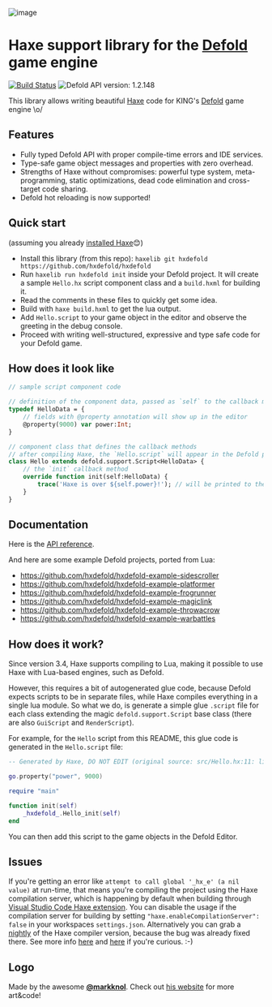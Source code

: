 ![image](https://cloud.githubusercontent.com/assets/576184/15849567/80f4ada8-2c93-11e6-8430-5b5dbe5e58a3.png)

# Haxe support library for the [Defold](https://www.defold.com/) game engine

[![Build Status](https://travis-ci.org/hxdefold/hxdefold.svg?branch=master)](https://travis-ci.org/hxdefold/hxdefold) ![Defold API version: 1.2.148](https://img.shields.io/badge/api%20version-1.2.148-orange.svg)

This library allows writing beautiful [Haxe](https://haxe.org/) code for KING's [Defold](https://www.defold.com/) game engine \o/

## Features
 - Fully typed Defold API with proper compile-time errors and IDE services.
 - Type-safe game object messages and properties with zero overhead.
 - Strengths of Haxe without compromises: powerful type system, meta-programming, static optimizations, dead code elimination and cross-target code sharing.
 - Defold hot reloading is now supported!

## Quick start

(assuming you already [installed Haxe](https://haxe.org/download/)😊)

 - Install this library (from this repo): `haxelib git hxdefold https://github.com/hxdefold/hxdefold`
 - Run `haxelib run hxdefold init` inside your Defold project. It will create a sample `Hello.hx` script component class and a `build.hxml` for building it.
 - Read the comments in these files to quickly get some idea.
 - Build with `haxe build.hxml` to get the lua output.
 - Add `Hello.script` to your game object in the editor and observe the greeting in the debug console.
 - Proceed with writing well-structured, expressive and type safe code for your Defold game.

## How does it look like

```haxe
// sample script component code

// definition of the component data, passed as `self` to the callback methods
typedef HelloData = {
	// fields with @property annotation will show up in the editor
	@property(9000) var power:Int;
}

// component class that defines the callback methods
// after compiling Haxe, the `Hello.script` will appear in the Defold project that can be attached to game objects
class Hello extends defold.support.Script<HelloData> {
	// the `init` callback method
	override function init(self:HelloData) {
		trace('Haxe is over ${self.power}!'); // will be printed to the debug console
	}
}
```

## Documentation

Here is the [API reference](http://hxdefold.github.io/hxdefold/).

And here are some example Defold projects, ported from Lua:
 * https://github.com/hxdefold/hxdefold-example-sidescroller
 * https://github.com/hxdefold/hxdefold-example-platformer
 * https://github.com/hxdefold/hxdefold-example-frogrunner
 * https://github.com/hxdefold/hxdefold-example-magiclink
 * https://github.com/hxdefold/hxdefold-example-throwacrow
 * https://github.com/hxdefold/hxdefold-example-warbattles

## How does it work?

Since version 3.4, Haxe supports compiling to Lua, making it possible to use Haxe with Lua-based engines, such as Defold.

However, this requires a bit of autogenerated glue code, because Defold expects scripts to be in separate files, while Haxe compiles everything in a single lua module. So what we do, is generate a simple glue `.script` file for each class extending the magic `defold.support.Script` base class (there are also `GuiScript` and `RenderScript`).

For example, for the `Hello` script from this README, this glue code is generated in the `Hello.script` file:

```lua
-- Generated by Haxe, DO NOT EDIT (original source: src/Hello.hx:11: lines 11-16)

go.property("power", 9000)

require "main"

function init(self)
	_hxdefold_.Hello_init(self)
end
```

You can then add this script to the game objects in the Defold Editor.

## Issues

If you're getting an error like `attempt to call global '_hx_e' (a nil value)` at run-time, that means you're compiling the project using the Haxe compilation server,
which is happening by default when building through [Visual Studio Code Haxe extension](https://marketplace.visualstudio.com/items?itemName=nadako.vshaxe).
You can disable the usage if the compilation server for building by setting `"haxe.enableCompilationServer": false` in your workspaces `settings.json`.
Alternatively you can grab a [nightly](http://build.haxe.org/builds/haxe/) of the Haxe compiler version, because the bug was already fixed there.
See more info [here](https://github.com/HaxeFoundation/haxe/issues/7851) and [here](https://github.com/HaxeFoundation/haxe/commit/436ef40d274fdf01757edc92856a4c0cba11c8e1) if you're curious. :-)

## Logo

Made by the awesome [**@markknol**](https://github.com/markknol). Check out [his website](https://blog.stroep.nl/) for more art&code!
